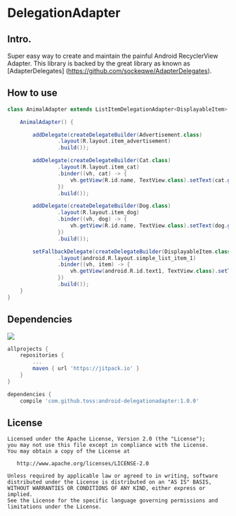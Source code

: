 # DelegationAdapter

## Intro.

Super easy way to create and maintain the painful Android RecyclerView Adapter. This library is backed by the 
great library as 
known as [AdapterDelegates]
(https://github.com/sockeqwe/AdapterDelegates).

## How to use

```groovy
class AnimalAdapter extends ListItemDelegationAdapter<DisplayableItem> {

    AnimalAdapter() {

        addDelegate(createDelegateBuilder(Advertisement.class)
                .layout(R.layout.item_advertisement)
                .build());

        addDelegate(createDelegateBuilder(Cat.class)
                .layout(R.layout.item_cat)
                .binder((vh, cat) -> {
                    vh.getView(R.id.name, TextView.class).setText(cat.getName());
                })
                .build());

        addDelegate(createDelegateBuilder(Dog.class)
                .layout(R.layout.item_dog)
                .binder((vh, dog) -> {
                    vh.getView(R.id.name, TextView.class).setText(dog.getName());
                })
                .build());

        setFallbackDelegate(createDelegateBuilder(DisplayableItem.class)
                .layout(android.R.layout.simple_list_item_1)
                .binder((vh, item) -> {
                    vh.getView(android.R.id.text1, TextView.class).setText(item.toString());
                })
                .build());
    }
}
```

## Dependencies
[![](https://jitpack.io/v/toss/android-delegationadapter.svg)](https://jitpack.io/#toss/android-delegationadapter)

```groovy
allprojects {
    repositories {
        ...
        maven { url 'https://jitpack.io' }
    }
}
```

```groovy
dependencies {
    compile 'com.github.toss:android-delegationadapter:1.0.0'
```

## License

```
Licensed under the Apache License, Version 2.0 (the "License");
you may not use this file except in compliance with the License.
You may obtain a copy of the License at

   http://www.apache.org/licenses/LICENSE-2.0

Unless required by applicable law or agreed to in writing, software
distributed under the License is distributed on an "AS IS" BASIS,
WITHOUT WARRANTIES OR CONDITIONS OF ANY KIND, either express or implied.
See the License for the specific language governing permissions and
limitations under the License.
```
